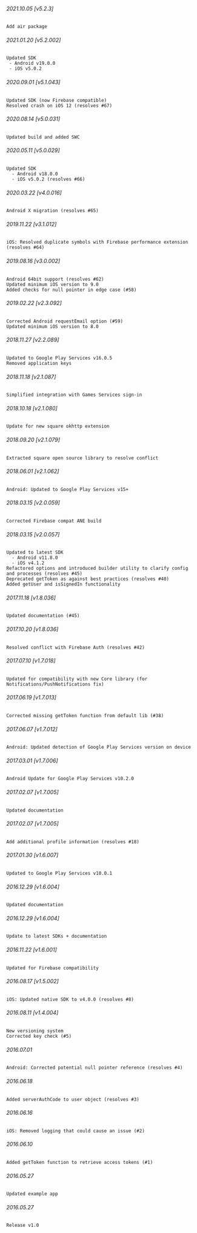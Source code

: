 ###### 2021.10.05 [v5.2.3]

```
Add air package
```



###### 2021.01.20 [v5.2.002]

```
Updated SDK
 - Android v19.0.0
 - iOS v5.0.2
```


###### 2020.09.01 [v5.1.043]

```
Updated SDK (now Firebase compatible)
Resolved crash on iOS 12 (resolves #67)
```


###### 2020.08.14 [v5.0.031]

```
Updated build and added SWC
```


###### 2020.05.11 [v5.0.029]

```
Updated SDK
  - Android v18.0.0
  - iOS v5.0.2 (resolves #66)
```


###### 2020.03.22 [v4.0.016]

```
Android X migration (resolves #65)
```


###### 2019.11.22 [v3.1.012]

```
iOS: Resolved duplicate symbols with Firebase performance extension (resolves #64)
```


###### 2019.08.16 [v3.0.002]

```
Android 64bit support (resolves #62)
Updated minimum iOS version to 9.0 
Added checks for null pointer in edge case (#58)
```


###### 2019.02.22 [v2.3.092]

```
Corrected Android requestEmail option (#59)
Updated minimum iOS version to 8.0
```


###### 2018.11.27 [v2.2.089]

```
Updated to Google Play Services v16.0.5 
Removed application keys 
```


###### 2018.11.18 [v2.1.087]

```
Simplified integration with Games Services sign-in
```


###### 2018.10.18 [v2.1.080]

```
Update for new square okhttp extension
```


###### 2018.09.20 [v2.1.079]

```
Extracted square open source library to resolve conflict
```


###### 2018.06.01 [v2.1.062]

```
Android: Updated to Google Play Services v15+
```


###### 2018.03.15 [v2.0.059]

```
Corrected Firebase compat ANE build
```


###### 2018.03.15 [v2.0.057]

```
Updated to latest SDK
  - Android v11.8.0 
  - iOS v4.1.2
Refactored options and introduced builder utility to clarify config and processes (resolves #45)
Deprecated getToken as against best practices (resolves #40)
Added getUser and isSignedIn functionality
```


###### 2017.11.18 [v1.8.036]

```
Updated documentation (#45)
```


###### 2017.10.20 [v1.8.036]

```
Resolved conflict with Firebase Auth (resolves #42)
```


###### 2017.07.10 [v1.7.018]

```
Updated for compatibility with new Core library (for Notifications/PushNotifications fix)
```


###### 2017.06.19 [v1.7.013]

```
Corrected missing getToken function from default lib (#38)
```


###### 2017.06.07 [v1.7.012]

```
Android: Updated detection of Google Play Services version on device
```


###### 2017.03.01 [v1.7.006]

```
Android Update for Google Play Services v10.2.0
```


###### 2017.02.07 [v1.7.005]

```
Updated documentation
```


###### 2017.02.07 [v1.7.005]

```
Add additional profile information (resolves #18)
```


###### 2017.01.30 [v1.6.007]

```
Updated to Google Play Services v10.0.1
```


###### 2016.12.29 [v1.6.004]

```
Updated documentation
```


###### 2016.12.29 [v1.6.004]

```
Update to latest SDKs + documentation
```


###### 2016.11.22 [v1.6.001]

```
Updated for Firebase compatibility
```


###### 2016.08.17 [v1.5.002]

```
iOS: Updated native SDK to v4.0.0 (resolves #8)
```


###### 2016.08.11 [v1.4.004]

```
New versioning system
Corrected key check (#5)
```


######  2016.07.01

```
Android: Corrected potential null pointer reference (resolves #4)
```


######  2016.06.18

```
Added serverAuthCode to user object (resolves #3)
```


######  2016.06.16

```
iOS: Removed logging that could cause an issue (#2)
```


###### 2016.06.10

```
Added getToken function to retrieve access tokens (#1)
```


###### 2016.05.27

```
Updated example app
```


###### 2016.05.27

```
Release v1.0
```
